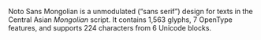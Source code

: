 Noto Sans Mongolian is a unmodulated (“sans serif”) design for texts in the Central Asian _Mongolian_ script. It contains 1,563 glyphs, 7 OpenType features, and supports 224 characters from 6 Unicode blocks.